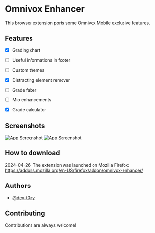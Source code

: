 # Omnivox Enhancer

This browser extension ports some Omnivox Mobile exclusive features.
## Features

- [X] Grading chart 
- [ ] Useful informations in footer
- [ ] Custom themes
- [X] Distracting element remover
- [ ] Grade faker 
- [ ] Mio enhancements
- [X] Grade calculator


## Screenshots

![App Screenshot](https://github.com/dev-t0ny/omnivox-enhancer/assets/79669121/a012841e-c2bb-4f71-b155-1d9d533eca55)
![App Screenshot](https://github.com/dev-t0ny/omnivox-enhancer/assets/79669121/b452b5cc-f9b4-41bc-819c-e0a090ce4b7a)



## How to download
2024-04-26: The extension was launched on Mozilla Firefox: https://addons.mozilla.org/en-US/firefox/addon/omnivox-enhancer/

## Authors

- [@dev-t0ny](https://github.com/dev-t0ny)



## Contributing

Contributions are always welcome!

